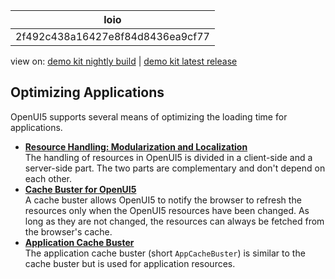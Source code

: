 <!-- loio2f492c438a16427e8f84d8436ea9cf77 -->

| loio |
| -----|
| 2f492c438a16427e8f84d8436ea9cf77 |

<div id="loio">

view on: [demo kit nightly build](https://sdk.openui5.org/nightly/#/topic/2f492c438a16427e8f84d8436ea9cf77) | [demo kit latest release](https://sdk.openui5.org/topic/2f492c438a16427e8f84d8436ea9cf77)</div>

## Optimizing Applications

OpenUI5 supports several means of optimizing the loading time for applications.

-   **[Resource Handling: Modularization and Localization](Resource_Handling_Modularization_and_Localization_91f2b4d.md "The handling of resources in OpenUI5 is divided in a client-side and a
		server-side part. The two parts are complementary and don't depend on each other.")**  
The handling of resources in OpenUI5 is divided in a client-side and a server-side part. The two parts are complementary and don't depend on each other.
-   **[Cache Buster for OpenUI5](Cache_Buster_for_OpenUI5_91f0809.md "A cache buster allows OpenUI5 to notify the browser to
		refresh the resources only when the OpenUI5 resources have been
		changed. As long as they are not changed, the resources can always be fetched from the
		browser's cache.")**  
A cache buster allows OpenUI5 to notify the browser to refresh the resources only when the OpenUI5 resources have been changed. As long as they are not changed, the resources can always be fetched from the browser's cache.
-   **[Application Cache Buster](Application_Cache_Buster_ff7aced.md "The application cache buster (short AppCacheBuster) is similar to the cache buster but is used for application
		resources.")**  
The application cache buster \(short `AppCacheBuster`\) is similar to the cache buster but is used for application resources.

